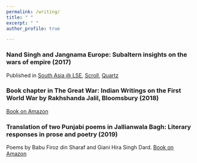 ```yaml
---
permalink: /writing/
title: " "
excerpt: " "
author_profile: true

---
```


### Nand Singh and Jangnama Europe: Subaltern insights on the wars of empire (2017)
Published in [South Asia @ LSE](https://blogs.lse.ac.uk/southasia/2017/04/05/nand-singh-and-jangnamah-europe-subaltern-insights-on-the-wars-of-empire/),
        [Scroll](https://scroll.in/magazine/834046/death-holds-no-fear-for-us-a-sikh-soldiers-insights-into-the-horrors-of-world-war-i),
        [Quartz](https://qz.com/india/955222/glimpses-of-indias-colonial-wars-through-the-sikh-footsoldiers-poetry/)


### Book chapter in The Great War: Indian Writings on the First World War by Rakhshanda Jalil, Bloomsbury (2018)
[Book on Amazon](https://www.amazon.co.uk/The-Great-War/dp/9388271262)

### Translation of two Punjabi poems in Jallianwala Bagh: Literary responses in prose and poetry (2019)
Poems by Babu Firoz din Sharaf and Giani Hira Singh Dard. [Book on Amazon](https://www.amazon.co.uk/Jallianwala-Bagh-Literary-Responses-Poetry/dp/9386906929)

